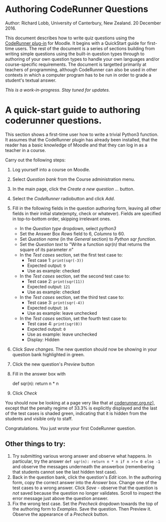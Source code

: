 # Authoring CodeRunner Questions

Author: Richard Lobb, University of Canterbury, New Zealand.
        20 December 2016.

This document describes how to write quiz questions using the [CodeRunner
plug-in](http://www.coderunner.org.nz) for Moodle. It begins with a QuickStart
guide for first-time users. The rest of the document is a series of sections
building from writing simple questions using the built-in question types
through to authoring of your own question types to handle your own
languages and/or course-specific requirements. The document is targetted 
primarily at teachers of programming, although CodeRunner can also be used
in other contexts in which a computer program has to be run in order to grade a student's
textual answer.

*This is a work-in-progress. Stay tuned for updates.*

# A quick-start guide to authoring coderunner questions.

This section shows a first-time user how to write a trivial Python3 function. It
assumes that the CodeRunner plugin has already been installed, that
the reader has a basic knowledge of Moodle and that they can log in as a teacher
in a course.

Carry out the following steps:

1. Log yourself into a course on Moodle.
1. Select *Question bank* from the Course administration menu.
1. In the main page, click the *Create a new question ...* button.
1. Select the *CodeRunner* radiobutton and click *Add*.
1. Fill in the following fields in the question authoring form, leaving all
   other fields in their initial state(empty, check or whatever). Fields are
   specified in top-to-bottom order, skipping irrelevant ones.
    * In the *Question type* dropdown, select *python3*
    * Set the Answer Box *Rows* field to 6, *Columns* to 60.
    * Set *Question name* (in the *General* section) to *Python sqr function*.
    * Set the *Question text* to "Write a function *sqr(n)* that returns
      the square of its parameter *n*"
    * In the *Test cases* section, set the first test case to:
        - Test case 1: `print(sqr(-3))`
        - Expected output: `9`
        - Use as example: checked
    * In the *Test cases* section, set the second test case to:
        - Test case 2: `print(sqr(11))`
        - Expected output: `121`
        - Use as example: checked
    * In the *Test cases* section, set the third test case to:
        - Test case 3: `print(sqr(-4))`
        - Expected output: `16`
        - Use as example: leave unchecked
    * In the *Test cases* section, set the fourth test case to:
        - Test case 4: `print(sqr(0))`
        - Expected output: `0`
        - Use as example: leave unchecked
        - Display: Hidden
1. Click *Save changes*. The new question should now be showing in your question 
   bank highlighted in green.
1. Click the new question's *Preview* button
1. Fill in the answer box with

    def sqr(n):
        return n * n

1. Click *Check*

You should now be looking at a page very like that at [coderunner.org.nz](
http://www.coderunner.org.nz)], except that the penalty regime of 33.3% is
explicitly displayed and the last of the test cases is shaded green, indicating
that it is hidden from the students and visible only to staff.

Congratulations. You just wrote your first CodeRunner question.

## Other things to try:

1. Try submitting various wrong answer and observe what happens. In particular,
   try the answer `def sqr(n): return n * n if n >!= 0 else -1` and observe the
   messages underneath the answerbox (remembering that students cannot see
   the last hidden test case).
1. Back in the question bank, click the question's *Edit* icon.
   In the authoring form, copy the correct answer into the *Answer* box. Change
   one of the test cases to a wrong answer. Click *Save* - observe that the question
   is *not* saved because the question no longer validates. Scroll to inspect
   the error message just above the question answer.
1. Fix the wrong test case. Set the *Precheck* dropdown towards the top of the
   authoring form to *Examples*. Save the question. Then Preview it. Observe the
   appearance of a *Precheck* button. 
   





